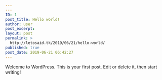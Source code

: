 ```yaml
---
---
ID: 1
post_title: Hello world!
author: user
post_excerpt:
layout: post
permalink: >
  http://letosaid.tk/2019/06/21/hello-world/
published: true
post_date: 2019-06-21 06:42:27
---
```

<!-- wp:paragraph -->
<p>Welcome to WordPress. This is your first post. Edit or delete it, then start writing!</p>
<!-- /wp:paragraph -->